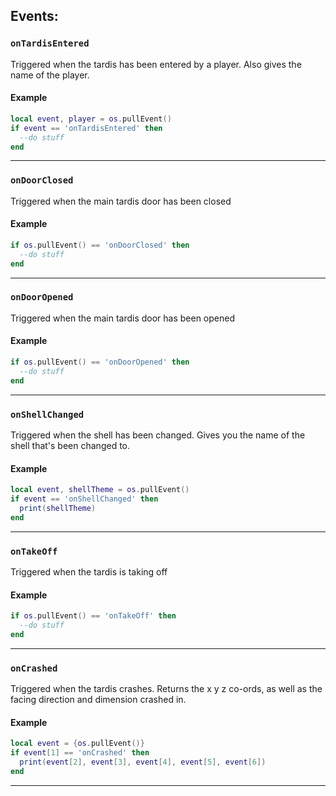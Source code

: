 ## Events:
### `onTardisEntered`

Triggered when the tardis has been entered by a player. Also gives the name of the player.

#### Example

```lua
local event, player = os.pullEvent() 
if event == 'onTardisEntered' then
  --do stuff
end
```

---

### `onDoorClosed`

Triggered when the main tardis door has been closed

#### Example

```lua
if os.pullEvent() == 'onDoorClosed' then
  --do stuff
end
```

---

### `onDoorOpened`

Triggered when the main tardis door has been opened

#### Example

```lua
if os.pullEvent() == 'onDoorOpened' then
  --do stuff
end
```

---

### `onShellChanged`

Triggered when the shell has been changed. Gives you the name of the shell that's been changed to.

#### Example

```lua
local event, shellTheme = os.pullEvent() 
if event == 'onShellChanged' then 
  print(shellTheme) 
end
```

---

### `onTakeOff`

Triggered when the tardis is taking off

#### Example

```lua
if os.pullEvent() == 'onTakeOff' then
  --do stuff
end
```

---

### `onCrashed`

Triggered when the tardis crashes. Returns the x y z co-ords, as well as the facing direction and dimension crashed in.

#### Example

```lua
local event = {os.pullEvent()} 
if event[1] == 'onCrashed' then 
  print(event[2], event[3], event[4], event[5], event[6]) 
end
```

---

